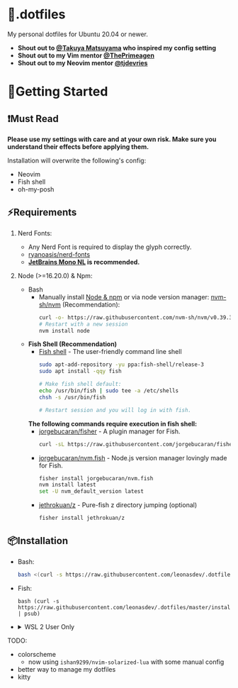 # 🙂.dotfiles
My personal dotfiles for Ubuntu 20.04 or newer.

- **Shout out to [@Takuya Matsuyama](https://github.com/craftzdog) who inspired my config setting**
- **Shout out to my Vim mentor [@ThePrimeagen](https://github.com/ThePrimeagen)**
- **Shout out to my Neovim mentor [@tjdevries](https://github.com/tjdevries)**

# 🚀Getting Started
## ❗Must Read
**Please use my settings with care and at your own risk. Make sure you understand their effects before applying them.**

Installation will overwrite the following's config:
- Neovim
- Fish shell
- oh-my-posh

## ⚡️Requirements
1. Nerd Fonts:
    - Any Nerd Font is required to display the glyph correctly.
    - [ryanoasis/nerd-fonts](https://github.com/ryanoasis/nerd-fonts)
    - **[JetBrains Mono NL](https://github.com/ryanoasis/nerd-fonts/tree/master/patched-fonts/JetBrainsMono/NoLigatures) is recommended.**

2. Node (>=16.20.0) & Npm:
    - Bash
      - Manually install [Node & npm](https://nodejs.org/) or via node version manager: [nvm-sh/nvm](https://github.com/nvm-sh/nvm) (Recommendation):
        ```bash
        curl -o- https://raw.githubusercontent.com/nvm-sh/nvm/v0.39.3/install.sh | bash
        # Restart with a new session
        nvm install node
        ```
    - **Fish Shell (Recommendation)**
      - [Fish shell](https://github.com/fish-shell/fish-shell) - The user-friendly command line shell
        ```bash
        sudo apt-add-repository -yu ppa:fish-shell/release-3
        sudo apt install -qqy fish

        # Make fish shell default:
        echo /usr/bin/fish | sudo tee -a /etc/shells
        chsh -s /usr/bin/fish

        # Restart session and you will log in with fish.
        ```
      **The following commands require execution in fish shell:**
      - [jorgebucaran/fisher](https://github.com/jorgebucaran/fisher) - A plugin manager for Fish.
        ```bash
        curl -sL https://raw.githubusercontent.com/jorgebucaran/fisher/main/functions/fisher.fish | source && fisher install jorgebucaran/fisher
        ```
      - [jorgebucaran/nvm.fish](https://github.com/jorgebucaran/nvm.fish) - Node.js version manager lovingly made for Fish.
        ```bash
        fisher install jorgebucaran/nvm.fish
        nvm install latest
        set -U nvm_default_version latest
        ```
      - [jethrokuan/z](https://github.com/jethrokuan/z) - Pure-fish z directory jumping (optional)
        ```bash
        fisher install jethrokuan/z
        ```

## 📦Installation
- Bash:
  ```bash
  bash <(curl -s https://raw.githubusercontent.com/leonasdev/.dotfiles/master/install.sh)
  ```
- Fish:
  ```fish
  bash (curl -s https://raw.githubusercontent.com/leonasdev/.dotfiles/master/install.sh | psub)
  ```

- <details><summary>WSL 2 User Only</summary>

  To use the Windows clipboard from within WSL, [`win32yank.exe`](https://github.com/equalsraf/win32yank) has to be on our `$PATH`. (e.g. `C:\Windows\System32\`)

</details>

TODO:
- colorscheme
  - now using `ishan9299/nvim-solarized-lua` with some manual config
- better way to manage my dotfiles
- kitty
